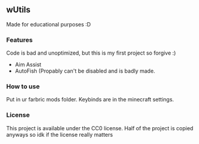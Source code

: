 ## wUtils

Made for educational purposes :D

### Features
Code is bad and unoptimized, but this is my first project so forgive :)

- Aim Assist
- AutoFish (Propably can't be disabled and is badly made.

### How to use
Put in ur farbric mods folder. Keybinds are in the minecraft settings.

### License

This project is available under the CC0 license.
Half of the project is copied anyways so idk if the license really matters
